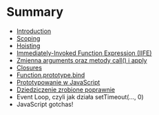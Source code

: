 # Summary

* [Introduction](README.md)
* [Scoping](scoping.md)
* [Hoisting](hoisting.md)
* [Immediately-Invoked Function Expression \(IIFE\)](immediately-invoked-function-expression-iife.md)
* [Zmienna arguments oraz metody call\(\) i apply](zmienna-arguments-oraz-metody-call-i-apply.md)
* [Closures](closures.md)
* [Function.prototype.bind](functionprototypebind.md)
* [Prototypowanie w JavaScript](prototypowanie-w-javascript.md)
* [Dziedziczenie zrobione poprawnie](dziedziczenie-zrobione-poprawnie.md)
* Event Loop, czyli jak działa setTimeout\(..., 0\)
* JavaScript gotchas!


